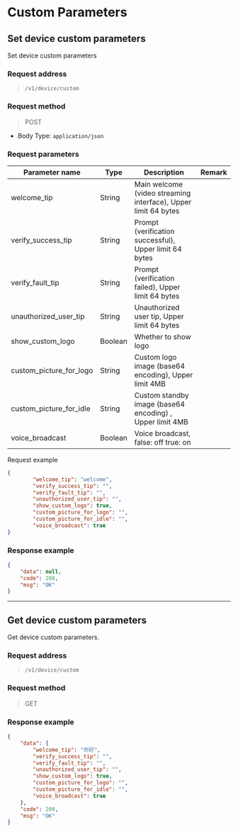 # Custom Parameters


## Set device custom parameters

Set device custom parameters

### Request address

> `​/v1​/device​/custom`

### Request method

> POST

- Body Type: `application/json`

### Request parameters

| Parameter name          | Type    | Description                                                  | Remark |
| ----------------------- | ------- | ------------------------------------------------------------ | ------ |
| welcome_tip             | String  | Main welcome (video streaming interface), Upper limit 64 bytes |        |
| verify_success_tip      | String  | Prompt (verification successful), Upper limit 64 bytes       |        |
| verify_fault_tip        | String  | Prompt (verification failed), Upper limit 64 bytes           |        |
| unauthorized_user_tip   | String  | Unauthorized user tip, Upper limit 64 bytes                  |        |
| show_custom_logo        | Boolean | Whether to show logo                                         |        |
| custom_picture_for_logo | String  | Custom logo image (base64 encoding), Upper limit 4MB         |        |
| custom_picture_for_idle | String  | Custom standby image (base64 encoding) , Upper limit 4MB     |        |
| voice_broadcast         | Boolean | Voice broadcast, false: off true: on                         |        |

Request example

```json
{
        "welcome_tip": "welcome",
        "verify_success_tip": "",
        "verify_fault_tip": "",
        "unauthorized_user_tip": "",
        "show_custom_logo": true,
        "custom_picture_for_logo": "",
        "custom_picture_for_idle": "",
        "voice_broadcast": true
}
```

### Response example

```json
{
    "data": null,
    "code": 200,
    "msg": "OK"
}
```

---

## Get device custom parameters

Get device custom parameters.

### Request address

> `​/v1​/device​/custom`

### Request method

> GET

### Response example

```json
{
    "data": {
        "welcome_tip": "你好",
        "verify_success_tip": "",
        "verify_fault_tip": "",
        "unauthorized_user_tip": "",
        "show_custom_logo": true,
        "custom_picture_for_logo": "",
        "custom_picture_for_idle": "",
        "voice_broadcast": true
    },
    "code": 200,
    "msg": "OK"
}
```

